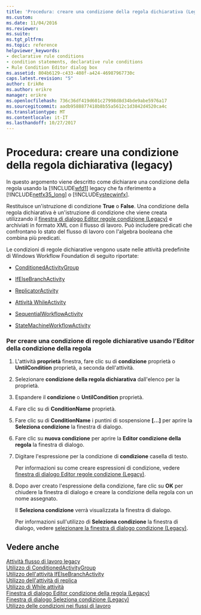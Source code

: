 ```yaml
---
title: 'Procedura: creare una condizione della regola dichiarativa (Legacy) | Documenti Microsoft'
ms.custom: 
ms.date: 11/04/2016
ms.reviewer: 
ms.suite: 
ms.tgt_pltfrm: 
ms.topic: reference
helpviewer_keywords:
- declarative rule conditions
- condition statements, declarative rule conditions
- Rule Condition Editor dialog box
ms.assetid: 804b6129-c433-408f-a424-46987967730c
caps.latest.revision: "5"
author: ErikRe
ms.author: erikre
manager: erikre
ms.openlocfilehash: 736c36df419d601c27998d8d34bde9abe5976a17
ms.sourcegitcommit: aadb9588877418b8b55a5612c1d3842d4520ca4c
ms.translationtype: MT
ms.contentlocale: it-IT
ms.lasthandoff: 10/27/2017
---
```

# <a name="how-to-create-a-declarative-rule-condition-legacy"></a>Procedura: creare una condizione della regola dichiarativa (legacy)
In questo argomento viene descritto come dichiarare una condizione della regola usando la [!INCLUDE[wfd1](../workflow-designer/includes/wfd1_md.md)] legacy che fa riferimento a [!INCLUDE[netfx35_long](../workflow-designer/includes/netfx35_long_md.md)] o [!INCLUDE[vstecwinfx](../workflow-designer/includes/vstecwinfx_md.md)].  
  
 Restituisce un'istruzione di condizione **True** o **False**. Una condizione della regola dichiarativa è un'istruzione di condizione che viene creata utilizzando il [finestra di dialogo Editor regole condizione (Legacy)](../workflow-designer/rule-condition-editor-dialog-box-legacy.md) e archiviati in formato XML con il flusso di lavoro. Può includere predicati che confrontano lo stato del flusso di lavoro con l'algebra booleana che combina più predicati.  
  
 Le condizioni di regole dichiarative vengono usate nelle attività predefinite di Windows Workflow Foundation di seguito riportate:  
  
-   [ConditionedActivityGroup](http://go.microsoft.com/fwlink?LinkID=65017)  
  
-   [IfElseBranchActivity](http://go.microsoft.com/fwlink?LinkID=65034)  
  
-   [ReplicatorActivity](http://go.microsoft.com/fwlink?LinkID=65039)  
  
-   [Attività WhileActivity](http://go.microsoft.com/fwlink?LinkID=65049)  
  
-   [SequentialWorkflowActivity](http://go.microsoft.com/fwlink?LinkID=65040)  
  
-   [StateMachineWorkflowActivity](http://go.microsoft.com/fwlink?LinkID=65045)  
  
### <a name="to-create-a-declarative-rule-condition-using-the-rule-condition-editor"></a>Per creare una condizione di regole dichiarative usando l’Editor della condizione della regola  
  
1.  L'attività **proprietà** finestra, fare clic su di **condizione** proprietà o **UntilCondition** proprietà, a seconda dell'attività.  
  
2.  Selezionare **condizione della regola dichiarativa** dall'elenco per la proprietà.  
  
3.  Espandere il **condizione** o **UntilCondition** proprietà.  
  
4.  Fare clic su di **ConditionName** proprietà.  
  
5.  Fare clic su di **ConditionName** i puntini di sospensione **[…]**  per aprire la **Seleziona condizione** la finestra di dialogo.  
  
6.  Fare clic su **nuova condizione** per aprire la **Editor condizione della regola** la finestra di dialogo.  
  
7.  Digitare l'espressione per la condizione di **condizione** casella di testo.  
  
     Per informazioni su come creare espressioni di condizione, vedere [finestra di dialogo Editor regole condizione (Legacy)](../workflow-designer/rule-condition-editor-dialog-box-legacy.md).  
  
8.  Dopo aver creato l'espressione della condizione, fare clic su **OK** per chiudere la finestra di dialogo e creare la condizione della regola con un nome assegnato.  
  
     Il **Seleziona condizione** verrà visualizzata la finestra di dialogo.  
  
     Per informazioni sull'utilizzo di **Seleziona condizione** la finestra di dialogo, vedere [selezionare la finestra di dialogo condizione (Legacy)](../workflow-designer/select-condition-dialog-box-legacy.md).  
  
## <a name="see-also"></a>Vedere anche  
 [Attività flusso di lavoro legacy](../workflow-designer/legacy-workflow-activities.md)   
 [Utilizzo di ConditionedActivityGroup](http://go.microsoft.com/fwlink?LinkID=65066)   
 [Utilizzo dell'attività IfElseBranchActivity](http://go.microsoft.com/fwlink?LinkID=65075)   
 [Utilizzo dell'attività di replica](http://go.microsoft.com/fwlink?LinkID=65080)   
 [Utilizzo di While attività](http://go.microsoft.com/fwlink?LinkID=65091)   
 [Finestra di dialogo Editor condizione della regola (Legacy)](../workflow-designer/rule-condition-editor-dialog-box-legacy.md)   
 [Finestra di dialogo Seleziona condizione (Legacy)](../workflow-designer/select-condition-dialog-box-legacy.md)   
 [Utilizzo delle condizioni nei flussi di lavoro](http://go.microsoft.com/fwlink?LinkID=65009)